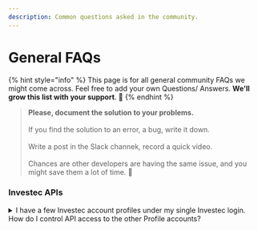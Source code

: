 ```yaml
---
description: Common questions asked in the community.
---
```


# General FAQs

{% hint style="info" %}
This page is for all general community FAQs we might come across. Feel free to add your own Questions/ Answers. **We'll grow this list with your support**. :clap:
{% endhint %}

> **Please, document the solution to your problems.**\
> \
> If you find the solution to an error, a bug, write it down. \
> \
> Write a post in the Slack channek, record a quick video.\
> \
> Chances are other developers are having the same issue, and you might save them a lot of time. 💜

### Investec APIs

<details>

<summary>I have a few Investec account profiles under my single Investec login. How do I control API access to the other Profile accounts?</summary>

You'll be able to create specific API keys for specific account profiles from the Investec Online Portal's mega-menu --> External Connections.&#x20;

![](<../.gitbook/assets/Create Investec API.gif>)\


</details>
